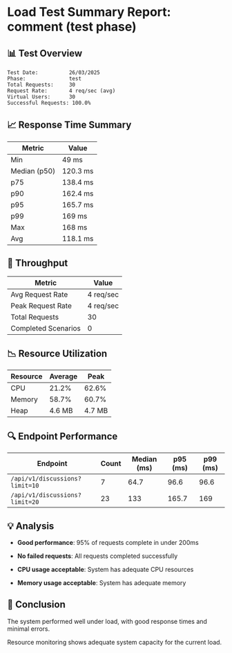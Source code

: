 # Load Test Summary Report: comment (test phase)

## 📊 Test Overview

```
Test Date:          26/03/2025
Phase:              test
Total Requests:     30
Request Rate:       4 req/sec (avg)
Virtual Users:      30
Successful Requests: 100.0%
```

## 📈 Response Time Summary

| Metric       | Value    |
| ------------ | -------- |
| Min          | 49 ms    |
| Median (p50) | 120.3 ms |
| p75          | 138.4 ms |
| p90          | 162.4 ms |
| p95          | 165.7 ms |
| p99          | 169 ms   |
| Max          | 168 ms   |
| Avg          | 118.1 ms |

## 🚦 Throughput

| Metric              | Value     |
| ------------------- | --------- |
| Avg Request Rate    | 4 req/sec |
| Peak Request Rate   | 4 req/sec |
| Total Requests      | 30        |
| Completed Scenarios | 0         |

## 📉 Resource Utilization

| Resource | Average | Peak   |
| -------- | ------- | ------ |
| CPU      | 21.2%   | 62.6%  |
| Memory   | 58.7%   | 60.7%  |
| Heap     | 4.6 MB  | 4.7 MB |

## 🔍 Endpoint Performance

| Endpoint                       | Count | Median (ms) | p95 (ms) | p99 (ms) |
| ------------------------------ | ----- | ----------- | -------- | -------- |
| `/api/v1/discussions?limit=10` | 7     | 64.7        | 96.6     | 96.6     |
| `/api/v1/discussions?limit=20` | 23    | 133         | 165.7    | 169      |

## 💡 Analysis

- **Good performance**: 95% of requests complete in under 200ms

- **No failed requests**: All requests completed successfully

- **CPU usage acceptable**: System has adequate CPU resources

- **Memory usage acceptable**: System has adequate memory

## 📝 Conclusion

The system performed well under load, with good response times and minimal errors.

Resource monitoring shows adequate system capacity for the current load.
